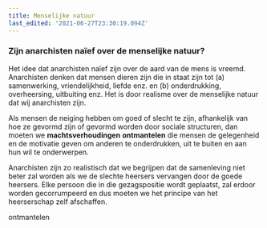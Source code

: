 ```yaml
---
title: Menselijke natuur
last_edited: '2021-06-27T23:30:19.094Z'
---
```

### Zijn anarchisten naïef over de menselijke natuur?

Het idee dat anarchisten naïef zijn over de aard van de mens is vreemd. Anarchisten denken dat mensen dieren zijn die in staat zijn tot (a) samenwerking, vriendelijkheid, liefde enz. en (b) onderdrukking, overheersing, uitbuiting enz. Het is door realisme over de menselijke natuur dat wij anarchisten zijn.

Als mensen de neiging hebben om goed of slecht te zijn, afhankelijk van hoe ze gevormd zijn of gevormd worden door sociale structuren, dan moeten we **machtsverhoudingen** **ontmantelen** die mensen de gelegenheid en de motivatie geven om anderen te onderdrukken, uit te buiten en aan hun wil te onderwerpen.

Anarchisten zijn zo realistisch dat we begrijpen dat de samenleving niet beter zal worden als we de slechte heersers vervangen door de goede heersers. Elke persoon die in die gezagspositie wordt geplaatst, zal erdoor worden gecorrumpeerd en dus moeten we het principe van het heerserschap zelf afschaffen.

ontmantelen